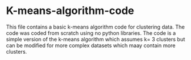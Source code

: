 # K-means-algorithm-code
This file contains a basic k-means algorithm  code for clustering data. The code was coded from scratch using no python libraries.
The code is a simple version of the k-means algorithm which assumes k= 3 clusters but can be modified for more complex datasets which maay contain more clusters.
